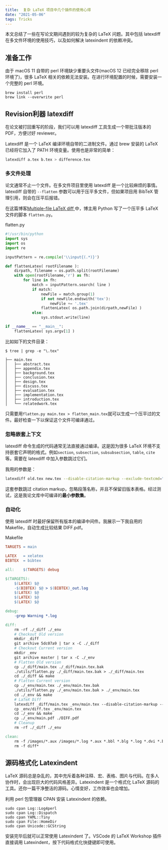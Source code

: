 ```yaml
---
title:  复杂 LaTeX 项目中几个插件的使用心得
date: "2021-05-06"
tags: Tricks
---
```


本文总结了一些在写论文期间遇到的较为复杂的 LaTeX 问题。其中包括 latexdiff 在多文件环境的使用技巧，以及如何解决 latexindent 的依赖冲突。

<!-- more -->

## 准备工作

由于 macOS 11 自带的 perl 环境缺少重要头文件(macOS 12 已经完全移除 perl 环境了)，很多 LaTeX 相关的依赖无法安装。在进行环境配置的时候，需要安装一个完整的 perl 环境。

```shell
brew install perl
brew link --overwrite perl
```



## Revision利器 latexdiff

在论文被打回重写的阶段，我们可以用 latexdiff 工具生成一个带批注版本的PDF，方便讨好 reviewer。

Latexdiff 是一个 LaTeX 编译环境自带的二进制文件。通过 brew 安装的 LaTeX 已经将它加入了 PATH 环境变量。使用也是非常的简单：

```bash
latexdiff a.tex b.tex > difference.tex
```

### 多文件处理

论文通常不止一个文件。在多文件项目里使用 latexdiff 是一个比较麻烦的事情。latexdiff 自带的 `--flatten` 参数可以用于压平多文件，但如果项目用 BibTeX 管理引用，则会在压平后报错。

在这篇博客[Multiple-file LaTeX diff ](http://dropbearcode.blogspot.com/2011/09/multiple-file-latex-diff.html)中，博主用 Python 写了一个压平多 LaTeX 文件的脚本 `flatten.py`。

<div className="code-title">flatten.py</div>

```python
#!/usr/bin/python
import sys
import os
import re

inputPattern = re.compile('\\input{(.*)}')

def flattenLatex( rootFilename ):
    dirpath, filename = os.path.split(rootFilename)
    with open(rootFilename,'r') as fh:
        for line in fh:
            match = inputPattern.search( line )
            if match:
                newFile = match.group(1)
                if not newFile.endswith('tex'):
                    newFile += '.tex'
                flattenLatex( os.path.join(dirpath,newFile) )
            else:
                sys.stdout.write(line)

if __name__ == "__main__":
    flattenLatex( sys.argv[1] )
```

比如如下的文件目录：

```
$ tree | grep -e "\.tex"

├── main.tex
│   ├── abstract.tex
│   ├── appendix.tex
│   ├── background.tex
│   ├── conclusion.tex
│   ├── design.tex
│   ├── discuss.tex
│   ├── evaluation.tex
│   ├── implementation.tex
│   ├── introduction.tex
│   └── relatedwork.tex
```

只需要用`flatten.py main.tex > flatten_main.tex`就可以生成一个压平过的文件。最好检查一下以保证这个文件可编译通过。

### 忽略嵌套上下文

latexdiff 命令生成的代码通常无法直接通过编译。这是因为很多 LaTeX 环境不支持嵌套它声明的格式。例如`section`, `subsection`, `subsubsection`, `table`, `cite`等。需要在 latexdiff 中加入参数跳过它们。

我用的参数是：

```bash
latexdiff old.tex new.tex --disable-citation-markup --exclude-textcmd="section,subsection,subsubsection" --config="PICTUREENV=(?:picture|DIFnomarkup|table)[\w\d*@]*"
```

这套参数跳过 citation markup，忽略段落名称，并且不保留旧版本表格。经过测试，这是我论文库中可编译的**最小参数集**。

### 自动化

使用 latexdiff 时最好保留所有版本的编译中间件。我展示一下我自用的 Makefile，自动生成比较结果 DIFF.pdf。

<div className="code-title">Makefile</div>

```makefile
TARGETS = main

LATEX	= xelatex
BIBTEX	= bibtex

all:    $(TARGETS) debug

$(TARGETS):
	$(LATEX) $@
	-$(BIBTEX) $@ > $(BIBTEX)_out.log
	$(LATEX) $@
	$(LATEX) $@
	$(LATEX) $@

debug:
	-grep Warning *.log

diff:
	rm -rf ./_diff ./_env
	# Checkout Old version
	mkdir _diff
	git archive 5dc07a9 | tar x -C ./_diff
	# Checkout Current version
	mkdir _env
	git archive master | tar x -C ./_env
	# Flatten Old version
	cp ./_diff/main.tex ./_diff/main.tex.bak
	./utils/flatten.py ./_diff/main.tex.bak > ./_diff/main.tex
	cd ./_diff && make
	# Flatten Current version
	cp ./_env/main.tex ./_env/main.tex.bak
	./utils/flatten.py ./_env/main.tex.bak > ./_env/main.tex
	cd ./_env && make
	# LaTeX Diff
	latexdiff _diff/main.tex _env/main.tex --disable-citation-markup --exclude-textcmd="section,subsection,subsubsection" --config="PICTUREENV=(?:picture|DIFnomarkup|table)[\w\d*@]*" > _env/diff.tex
	cp _env/diff.tex _env/main.tex
	cd ./_env && make
	cp ./_env/main.pdf ./DIFF.pdf
	# Cleanup
	rm -rf ./_diff ./_env

clean:  
	rm -f /images/*.aux /images/*.log *.aux *.bbl *.blg *.log *.dvi *.bak *~ $(TARGETS:%=%.pdf)
	rm -f diff*
```



## 源码格式化 Latexindent

LaTeX 源码总是杂乱的，其中充斥着各种注释、宏、表格、图片与代码。在多人协作时，会出现巨大的代码风格差异。Latexindent 是一个格式化 LaTeX 源码的工具。还你一篇干净整洁的源码。心情变好，工作效率也会增加。

利用 perl 包管理器 CPAN 安装 Latexindent 的依赖。

```shell
sudo cpan Log::Log4perl
sudo cpan Log::Dispatch
sudo cpan YAML::Tiny
sudo cpan File::HomeDir
sudo cpan Unicode::GCString  
```

安装完毕后就可以正常使用 Latexindent 了。VSCode 的 LaTeX Workshop 插件直接调用 Latexindent，按下代码格式化快捷键即可使用。

